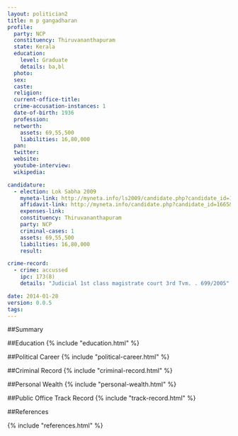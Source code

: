 ```yaml
---
layout: politician2
title: m p gangadharan
profile: 
  party: NCP
  constituency: Thiruvananthapuram
  state: Kerala
  education: 
    level: Graduate
    details: ba,bl
  photo: 
  sex: 
  caste: 
  religion: 
  current-office-title: 
  crime-accusation-instances: 1
  date-of-birth: 1936
  profession: 
  networth: 
    assets: 69,55,500
    liabilities: 16,80,000
  pan: 
  twitter: 
  website: 
  youtube-interview: 
  wikipedia: 

candidature: 
  - election: Lok Sabha 2009
    myneta-link: http://myneta.info/ls2009/candidate.php?candidate_id=1665
    affidavit-link: http://myneta.info/candidate.php?candidate_id=1665&scan=original
    expenses-link: 
    constituency: Thiruvananthapuram 
    party: NCP
    criminal-cases: 1
    assets: 69,55,500
    liabilities: 16,80,000
    result:  

crime-record: 
  - crime: accussed
    ipc: 173(8)
    details: "Judicial 1st class magistrate court 3rd Tvm. . 699/2005" 

date: 2014-01-28
version: 0.0.5
tags: 
---
```

##Summary


##Education
{% include "education.html" %}


##Political Career
{% include "political-career.html" %}


##Criminal Record
{% include "criminal-record.html" %}


##Personal Wealth
{% include "personal-wealth.html" %}


##Public Office Track Record
{% include "track-record.html" %}


##References


{% include "references.html" %}